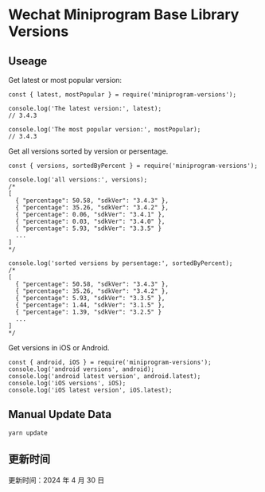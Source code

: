 
# Wechat Miniprogram Base Library Versions

## Useage

Get latest or most popular version:

```;
const { latest, mostPopular } = require('miniprogram-versions');

console.log('The latest version:', latest);
// 3.4.3

console.log('The most popular version:', mostPopular);
// 3.4.3

```

Get all versions sorted by version or persentage.

```
const { versions, sortedByPercent } = require('miniprogram-versions');

console.log('all versions:', versions);
/*
[
  { "percentage": 50.58, "sdkVer": "3.4.3" },
  { "percentage": 35.26, "sdkVer": "3.4.2" },
  { "percentage": 0.06, "sdkVer": "3.4.1" },
  { "percentage": 0.03, "sdkVer": "3.4.0" },
  { "percentage": 5.93, "sdkVer": "3.3.5" }
  ...
]
*/

console.log('sorted versions by persentage:', sortedByPercent);
/*
[
  { "percentage": 50.58, "sdkVer": "3.4.3" },
  { "percentage": 35.26, "sdkVer": "3.4.2" },
  { "percentage": 5.93, "sdkVer": "3.3.5" },
  { "percentage": 1.44, "sdkVer": "3.1.5" },
  { "percentage": 1.39, "sdkVer": "3.2.5" }
  ...
]
*/
```

Get versions in iOS or Android.

```
const { android, iOS } = require('miniprogram-versions');
console.log('android versions', android);
console.log('android latest version', android.latest);
console.log('iOS versions', iOS);
console.log('iOS latest version', iOS.latest);
```

## Manual Update Data

```
yarn update
```

## 更新时间

更新时间：2024 年 4 月 30 日
